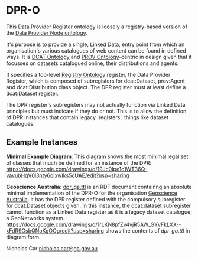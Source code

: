 # DPR-O
This Data Provider Register ontology is loosely a registry-based version of the [Data Provider Node ontology](http://purl.org/dpn). 

It's purpose is to provide a single, Linked Data, entry point from which an organisation's various catalogues of web content can be found in defined ways. It is [DCAT Ontology](https://www.w3.org/TR/vocab-dcat/) and [PROV Ontology](https://www.w3.org/TR/prov-o/)-centric in design given that it focusses on datasets catalogued online, their distributions and agents. 

It specifies a top-level [Registry Ontology](http://www.epimorphics.com/public/vocabulary/Registry.html) register, the Data Provider Register, which is composed of subregisters for dcat:Dataset, prov:Agent and dcat:Distribution class object. The DPR register must at least define a dcat:Dataset register.

The DPR register's subregisters may not actually function via Linked Data principles but must indicate if they do or not. This is to allow the definition of DPR instances that contain legacy 'registers', things like dataset catalogues.

## Example Instances

**Minimal Example Diagram**: This diagram shows the most minimal legal set of classes that much be defined for an instance of the DPR:
https://docs.google.com/drawings/d/19Jc0Ipe1c1WT36Q-vavubHqV0l3hty6qixwIks5cUAE/edit?usp=sharing

**Geoscience Australia**: [dpr_ga.ttl](https://github.com/nicholascar/dpr-o/blob/master/dpr_ga.ttl) is an RDF document containng an absolute minimal implementation of the DPR-O for the organisation [Geoscience Australia](http://www.ga.gov.au). It has the DPR register defined with the compulsory subregister for dcat:Dataset objects given. In this instance, the dcat:dataset subregister cannot function as a Linked Data register as it is a legacy dataset catalogue; a GeoNetworks system. https://docs.google.com/drawings/d/1rLKN8pfZv4vjR5AW_GYvFkLXX--xFdR9GsbQNoKgOOg/edit?usp=sharing shows the contents of *dpr_ga.ttl* in diagram form.


Nicholas Car <nicholas.car@ga.gov.au>
